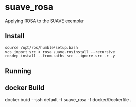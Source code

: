 # suave_rosa
Applying ROSA to the SUAVE exemplar

## Install

```
source /opt/ros/humble/setup.bash
vcs import src < rosa_suave.rosinstall --recursive
rosdep install --from-paths src --ignore-src -r -y
```

## Running

## docker Build

docker build --ssh default -t suave_rosa -f docker/Dockerfile .
